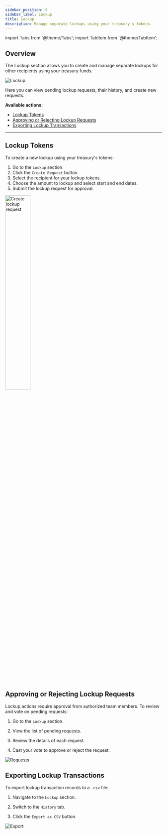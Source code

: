 ```yaml
---
sidebar_position: 6
sidebar_label: Lockup
title: Lockup
description: Manage separate lockups using your treasury's tokens.
---
```

import Tabs from '@theme/Tabs';
import TabItem from '@theme/TabItem';

## Overview

The Lockup section allows you to create and manage separate lockups for other recipients using your treasury funds.

<div class="screenshot">

![Lockup](/img/screens/lockup.png)

</div>

Here you can view pending lockup requests, their history, and create new requests.

**Available actions:**

- [Lockup Tokens](#lockup-tokens)
- [Approving or Rejecting Lockup Requests](#approving-or-rejecting-lockup-requests)
- [Exporting Lockup Transactions](#exporting-lockup-transactions)

---

## Lockup Tokens

To create a new lockup using your treasury's tokens:
    
1.  Go to the `Lockup` section.
2.  Click the `Create Request` button.
3.  Select the recipient for your lockup tokens.
4.  Choose the amount to lockup and select start and end dates.
5.  Submit the lockup request for approval.

<div class="screenshot">
<img src="/img/lockup/create.png" width="40%" alt="Create lockup request" />
</div>


## Approving or Rejecting Lockup Requests

Lockup actions require approval from authorized team members. To review and vote on pending requests:

1.  Go to the `Lockup` section.
    
2.  View the list of pending requests.
    
3.  Review the details of each request.
    
4.  Cast your vote to approve or reject the request.

<div class="screenshot">

![Requests](/img/lockup/approve.png)

</div>

## Exporting Lockup Transactions

To export lockup transaction records to a `.csv` file:

1.  Navigate to the `Lockup` section.
    
2.  Switch to the `History` tab.
    
3.  Click the `Export as CSV` button.


<div class="screenshot">

![Export](/img/lockup/csv-export.png)

</div>
